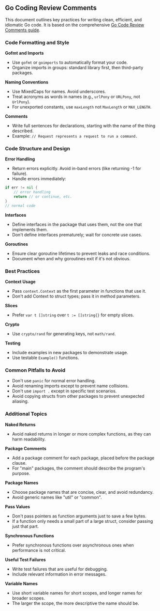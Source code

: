 

## Go Coding Review Comments

This document outlines key practices for writing clean, efficient, and idiomatic Go code. It is based on the comprehensive [Go Code Review Comments guide](https://go.dev/wiki/CodeReviewComments).

### Code Formatting and Style

**Gofmt and Imports**
- Use `gofmt` or `goimports` to automatically format your code.
- Organize imports in groups: standard library first, then third-party packages.

**Naming Conventions**
- Use MixedCaps for names. Avoid underscores.
- Treat acronyms as words in names (e.g., `urlPony` or `URLPony`, not `UrlPony`).
- For unexported constants, use `maxLength` not `MaxLength` or `MAX_LENGTH`.

**Comments**
- Write full sentences for declarations, starting with the name of the thing described.
- Example: `// Request represents a request to run a command.`

### Code Structure and Design

**Error Handling**
- Return errors explicitly. Avoid in-band errors (like returning -1 for failure).
- Handle errors immediately:

```go
if err != nil {
    // error handling
    return // or continue, etc.
}
// normal code
```

**Interfaces**
- Define interfaces in the package that uses them, not the one that implements them.
- Don't define interfaces prematurely; wait for concrete use cases.

**Goroutines**
- Ensure clear goroutine lifetimes to prevent leaks and race conditions.
- Document when and why goroutines exit if it's not obvious.

### Best Practices

**Context Usage**
- Pass `context.Context` as the first parameter in functions that use it.
- Don't add Context to struct types; pass it in method parameters.

**Slices**
- Prefer `var t []string` over `t := []string{}` for empty slices.

**Crypto**
- Use `crypto/rand` for generating keys, not `math/rand`.

**Testing**
- Include examples in new packages to demonstrate usage.
- Use testable `Example()` functions.

### Common Pitfalls to Avoid

- Don't use `panic` for normal error handling.
- Avoid renaming imports except to prevent name collisions.
- Don't use `import .` except in specific test scenarios.
- Avoid copying structs from other packages to prevent unexpected aliasing.

### Additional Topics

**Naked Returns**
- Avoid naked returns in longer or more complex functions, as they can harm readability.

**Package Comments**
- Add a package comment for each package, placed before the package clause.
- For "main" packages, the comment should describe the program's purpose.

**Package Names**
- Choose package names that are concise, clear, and avoid redundancy.
- Avoid generic names like "util" or "common".

**Pass Values**
- Don't pass pointers as function arguments just to save a few bytes.
- If a function only needs a small part of a large struct, consider passing just that part.

**Synchronous Functions**
- Prefer synchronous functions over asynchronous ones when performance is not critical.

**Useful Test Failures**
- Write test failures that are useful for debugging.
- Include relevant information in error messages.

**Variable Names**
- Use short variable names for short scopes, and longer names for broader scopes.
- The larger the scope, the more descriptive the name should be.
